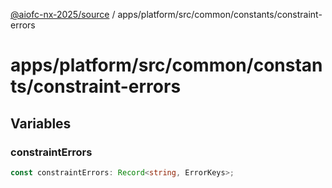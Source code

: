 [@aiofc-nx-2025/source](../../../../../../index.md) / apps/platform/src/common/constants/constraint-errors

# apps/platform/src/common/constants/constraint-errors

## Variables

### constraintErrors

```ts
const constraintErrors: Record<string, ErrorKeys>;
```
